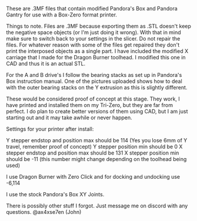 These are .3MF files that contain modified Pandora's Box and Pandora Gantry for use with a Box-Zero format printer. 

Things to note. Files are .3MF because exporting them as .STL doesn't keep the negative space objects (or I'm just doing it wrong). 
With that in mind make sure to switch back to your settings in the slicer.
Do not repair the files. For whatever reason with some of the files get repaired they don't print the interposed objects as a single part.
I have included the modified X carriage that I made for the Dragon Burner toolhead. I modified this one in CAD and thus it is an actual STL.

For the A and B drive's I follow the bearing stacks as set up in Pandora's Box instruction manual. One of the pictures uploaded shows how to deal with the outer bearing stacks on the Y extrusion as this is slightly different.

These would be considered proof of concept at this stage. They work, I have printed and installed them on my Tri-Zero, but they are far from perfect. 
I do plan to create better versions of them using CAD, but I am just starting out and it may take awhile or never happen.

Settings for your printer after install:

Y stepper endstop and position max should be 114 (Yes you lose 6mm of Y travel, remember proof of concept)
Y stepper position min should be 0
X stepper endstop and position max should be 131
X stepper position min should be -11 (this number might change depending on the toolhead being used)

I use Dragon Burner with Zero Click and for docking and undocking use -6,114

I use the stock Pandora's Box XY Joints.

There is possibly other stuff I forgot. Just message me on discord with any questions. @ax4xse7en (John)
